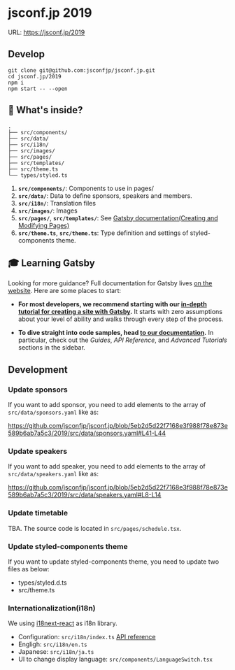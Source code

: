 # jsconf.jp 2019

URL: https://jsconf.jp/2019

## Develop

```
git clone git@github.com:jsconfjp/jsconf.jp.git
cd jsconf.jp/2019
npm i
npm start -- --open
```

## 🧐 What's inside?

    .
    ├── src/components/
    ├── src/data/
    ├── src/i18n/
    ├── src/images/
    ├── src/pages/
    ├── src/templates/
    ├── src/theme.ts
    └── types/styled.ts

1.  **`src/components/`**: Components to use in pages/
1.  **`src/data/`**: Data to define sponsors, speakers and members.
1.  **`src/i18n/`**: Translation files
1.  **`src/images/`**: Images
1.  **`src/pages/`**, **`src/templates/`**: See [Gatsby documentation(Creating and Modifying Pages)](https://www.gatsbyjs.org/docs/creating-and-modifying-pages/)
1.  **`src/theme.ts`**, **`src/theme.ts`**: Type definition and settings of styled-components theme.

## 🎓 Learning Gatsby

Looking for more guidance? Full documentation for Gatsby lives [on the website](https://www.gatsbyjs.org/). Here are some places to start:

- **For most developers, we recommend starting with our [in-depth tutorial for creating a site with Gatsby](https://www.gatsbyjs.org/tutorial/).** It starts with zero assumptions about your level of ability and walks through every step of the process.

- **To dive straight into code samples, head [to our documentation](https://www.gatsbyjs.org/docs/).** In particular, check out the _Guides_, _API Reference_, and _Advanced Tutorials_ sections in the sidebar.

## Development

### Update sponsors

If you want to add sponsor, you need to add elements to the array of `src/data/sponsors.yaml` like as:

https://github.com/jsconfjp/jsconf.jp/blob/5eb2d5d22f7168e3f988f78e873e589b6ab7a5c3/2019/src/data/sponsors.yaml#L41-L44

### Update speakers

If you want to add speaker, you need to add elements to the array of `src/data/speakers.yaml` like as:

https://github.com/jsconfjp/jsconf.jp/blob/5eb2d5d22f7168e3f988f78e873e589b6ab7a5c3/2019/src/data/speakers.yaml#L8-L14

### Update timetable

TBA.
The source code is located in `src/pages/schedule.tsx`.

### Update styled-components theme

If you want to update styled-components theme, you need to update two files as below:

- types/styled.d.ts
- src/theme.ts

### Internationalization(i18n)

We using [i18next-react](https://github.com/i18next/react-i18next) as i18n library.

- Configuration: `src/i18n/index.ts` [API reference](https://www.i18next.com/overview/configuration-options)
- Engligh: `src/i18n/en.ts`
- Japanese: `src/i18n/ja.ts`
- UI to change display language: `src/components/LanguageSwitch.tsx`

